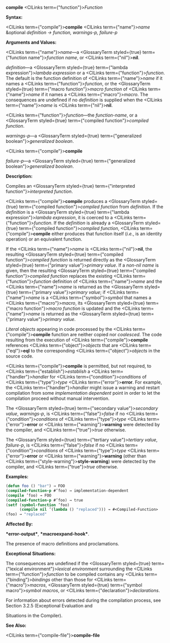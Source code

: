 **compile** <ClLinks  term={"function"}><i>Function</i></ClLinks> 



**Syntax:** 



<ClLinks  term={"compile"}><b>compile</b></ClLinks> <ClLinks  term={"name"}><i>name</i></ClLinks> &amp;optional *definition → function, warnings-p, failure-p* 



**Arguments and Values:** 



<ClLinks  term={"name"}><i>name</i></ClLinks>—a <GlossaryTerm styled={true} term={"function name"}><i>function name</i></GlossaryTerm>, or <ClLinks  term={"nil"}><b>nil</b></ClLinks>. 



*definition*—a <GlossaryTerm styled={true} term={"lambda expression"}><i>lambda expression</i></GlossaryTerm> or a <ClLinks  term={"function"}><i>function</i></ClLinks>. The default is the function definition of <ClLinks  term={"name"}><i>name</i></ClLinks> if it names a <ClLinks  term={"function"}><i>function</i></ClLinks>, or the <GlossaryTerm styled={true} term={"macro function"}><i>macro function</i></GlossaryTerm> of <ClLinks  term={"name"}><i>name</i></ClLinks> if it names a <ClLinks  term={"macro"}><i>macro</i></ClLinks>. The consequences are undefined if no *definition* is supplied when the <ClLinks  term={"name"}><i>name</i></ClLinks> is <ClLinks  term={"nil"}><b>nil</b></ClLinks>. 



<ClLinks  term={"function"}><i>function</i></ClLinks>—the *function-name*, or a <GlossaryTerm styled={true} term={"compiled function"}><i>compiled function</i></GlossaryTerm>. 



*warnings-p*—a <GlossaryTerm styled={true} term={"generalized boolean"}><i>generalized boolean</i></GlossaryTerm>.  







<ClLinks  term={"compile"}><b>compile</b></ClLinks> 



*failure-p*—a <GlossaryTerm styled={true} term={"generalized boolean"}><i>generalized boolean</i></GlossaryTerm>. 



**Description:** 



Compiles an <GlossaryTerm styled={true} term={"interpreted function"}><i>interpreted function</i></GlossaryTerm>. 



<ClLinks  term={"compile"}><b>compile</b></ClLinks> produces a <GlossaryTerm styled={true} term={"compiled function"}><i>compiled function</i></GlossaryTerm> from *definition*. If the *definition* is a <GlossaryTerm styled={true} term={"lambda expression"}><i>lambda expression</i></GlossaryTerm>, it is coerced to a <ClLinks  term={"function"}><i>function</i></ClLinks>. If the *definition* is already a <GlossaryTerm styled={true} term={"compiled function"}><i>compiled function</i></GlossaryTerm>, <ClLinks  term={"compile"}><b>compile</b></ClLinks> either produces that function itself (*i.e.*, is an identity operation) or an equivalent function. 



If the <ClLinks  term={"name"}><i>name</i></ClLinks> is <ClLinks  term={"nil"}><b>nil</b></ClLinks>, the resulting <GlossaryTerm styled={true} term={"compiled function"}><i>compiled function</i></GlossaryTerm> is returned directly as the <GlossaryTerm styled={true} term={"primary value"}><i>primary value</i></GlossaryTerm>. If a *non-nil name* is given, then the resulting <GlossaryTerm styled={true} term={"compiled function"}><i>compiled function</i></GlossaryTerm> replaces the existing <ClLinks  term={"function"}><i>function</i></ClLinks> definition of <ClLinks  term={"name"}><i>name</i></ClLinks> and the <ClLinks  term={"name"}><i>name</i></ClLinks> is returned as the <GlossaryTerm styled={true} term={"primary value"}><i>primary value</i></GlossaryTerm>; if <ClLinks  term={"name"}><i>name</i></ClLinks> is a <ClLinks  term={"symbol"}><i>symbol</i></ClLinks> that names a <ClLinks  term={"macro"}><i>macro</i></ClLinks>, its <GlossaryTerm styled={true} term={"macro function"}><i>macro function</i></GlossaryTerm> is updated and the <ClLinks  term={"name"}><i>name</i></ClLinks> is returned as the <GlossaryTerm styled={true} term={"primary value"}><i>primary value</i></GlossaryTerm>. 



*Literal objects* appearing in code processed by the <ClLinks  term={"compile"}><b>compile</b></ClLinks> function are neither copied nor *coalesced*. The code resulting from the execution of <ClLinks  term={"compile"}><b>compile</b></ClLinks> references <ClLinks  term={"object"}><i>objects</i></ClLinks> that are <ClLinks  term={"eql"}><b>eql</b></ClLinks> to the corresponding <ClLinks  term={"object"}><i>objects</i></ClLinks> in the source code. 



<ClLinks  term={"compile"}><b>compile</b></ClLinks> is permitted, but not required, to <ClLinks  term={"establish"}><i>establish</i></ClLinks> a <ClLinks  term={"handler"}><i>handler</i></ClLinks> for <ClLinks  term={"condition"}><i>conditions</i></ClLinks> of <ClLinks  term={"type"}><i>type</i></ClLinks> <ClLinks  term={"error"}><b>error</b></ClLinks>. For example, the <ClLinks  term={"handler"}><i>handler</i></ClLinks> might issue a warning and restart compilation from some *implementation dependent* point in order to let the compilation proceed without manual intervention. 



The <GlossaryTerm styled={true} term={"secondary value"}><i>secondary value</i></GlossaryTerm>, *warnings-p*, is <ClLinks  term={"false"}><i>false</i></ClLinks> if no <ClLinks  term={"condition"}><i>conditions</i></ClLinks> of <ClLinks  term={"type"}><i>type</i></ClLinks> <ClLinks  term={"error"}><b>error</b></ClLinks> or <ClLinks  term={"warning"}><b>warning</b></ClLinks> were detected by the compiler, and <ClLinks  term={"true"}><i>true</i></ClLinks> otherwise. 



The <GlossaryTerm styled={true} term={"tertiary value"}><i>tertiary value</i></GlossaryTerm>, *failure-p*, is <ClLinks  term={"false"}><i>false</i></ClLinks> if no <ClLinks  term={"condition"}><i>conditions</i></ClLinks> of <ClLinks  term={"type"}><i>type</i></ClLinks> <ClLinks  term={"error"}><b>error</b></ClLinks> or <ClLinks  term={"warning"}><b>warning</b></ClLinks> (other than <ClLinks  term={"style-warning"}><b>style-warning</b></ClLinks>) were detected by the compiler, and <ClLinks  term={"true"}><i>true</i></ClLinks> otherwise. 



**Examples:**
```lisp
(defun foo () "bar") → FOO 
(compiled-function-p #’foo) → implementation-dependent 
(compile ’foo) → FOO 
(compiled-function-p #’foo) → true 
(setf (symbol-function ’foo) 
      (compile nil ’(lambda () "replaced"))) → #<Compiled-Function> 
(foo) → "replaced" 
```
**Affected By:** 



**\*error-output\***, **\*macroexpand-hook\***. 



The presence of macro definitions and proclamations. 



**Exceptional Situations:** 



The consequences are undefined if the <GlossaryTerm styled={true} term={"lexical environment"}><i>lexical environment</i></GlossaryTerm> surrounding the <ClLinks  term={"function"}><i>function</i></ClLinks> to be compiled contains any <ClLinks  term={"binding"}><i>bindings</i></ClLinks> other than those for <ClLinks  term={"macro"}><i>macros</i></ClLinks>, <GlossaryTerm styled={true} term={"symbol macro"}><i>symbol macros</i></GlossaryTerm>, or <ClLinks  term={"declaration"}><i>declarations</i></ClLinks>. 



For information about errors detected during the compilation process, see Section 3.2.5 (Exceptional Evaluation and 











Situations in the Compiler). 



**See Also:** 



<ClLinks  term={"compile-file"}><b>compile-file</b></ClLinks> 



